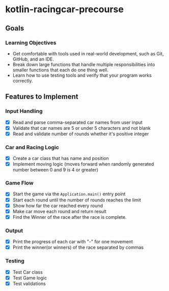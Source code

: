 # kotlin-racingcar-precourse
## Goals
### Learning Objectives

- Get comfortable with tools used in real-world development, such as Git, GitHub, and an IDE.
- Break down large functions that handle multiple responsibilities into smaller functions that each do one thing well.
- Learn how to use testing tools and verify that your program works correctly.

## Features to Implement

### Input Handling
- [x] Read and parse comma-separated car names from user input
- [x] Validate that car names are 5 or under 5 characters and not blank
- [x] Read and validate number of rounds whether it's positive integer

### Car and Racing Logic
- [x] Create a car class that has name and position
- [x] Implement moving logic (moves forward when randomly generated number between 0 and 9 is 4 or greater)

### Game Flow
- [x] Start the game via the `Application.main()` entry point
- [x] Start each round until the number of rounds reaches the limit
- [x] Show how far the car reached every round
- [x] Make car move each round and return result
- [x] Find the Winner of the race after the race is complete.

### Output
- [x] Print the progress of each car with "-" for one movement
- [x] Print the winner(or winners) of the race separated by commas

### Testing
- [x] Test Car class
- [x] Test Game logic
- [x] Test validations